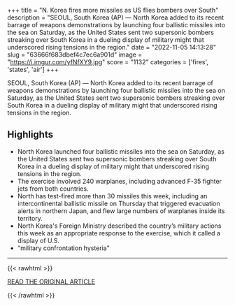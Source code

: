 +++
title = "N. Korea fires more missiles as US flies bombers over South"
description = "SEOUL, South Korea (AP) — North Korea added to its recent barrage of weapons demonstrations by launching four ballistic missiles into the sea on Saturday, as the United States sent two supersonic bombers streaking over South Korea in a dueling display of military might that underscored rising tensions in the region."
date = "2022-11-05 14:13:28"
slug = "63666f683dbef4c7ec6a901d"
image = "https://i.imgur.com/yfNfXY9.jpg"
score = "1132"
categories = ['fires', 'states', 'air']
+++

SEOUL, South Korea (AP) — North Korea added to its recent barrage of weapons demonstrations by launching four ballistic missiles into the sea on Saturday, as the United States sent two supersonic bombers streaking over South Korea in a dueling display of military might that underscored rising tensions in the region.

## Highlights

- North Korea launched four ballistic missiles into the sea on Saturday, as the United States sent two supersonic bombers streaking over South Korea in a dueling display of military might that underscored rising tensions in the region.
- The exercise involved 240 warplanes, including advanced F-35 fighter jets from both countries.
- North has test-fired more than 30 missiles this week, including an intercontinental ballistic missile on Thursday that triggered evacuation alerts in northern Japan, and flew large numbers of warplanes inside its territory.
- North Korea's Foreign Ministry described the country’s military actions this week as an appropriate response to the exercise, which it called a display of U.S.
- “military confrontation hysteria”

---

{{< rawhtml >}}
  <p class="article-category">
    <a target="_blank" href="https://apnews.com/article/5d8f0935f50d013d7e9c375cc27456e5">READ THE ORIGINAL ARTICLE</a>
  </p>
{{< /rawhtml >}}
